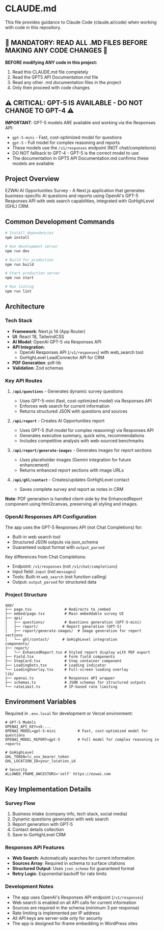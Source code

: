 # CLAUDE.md

This file provides guidance to Claude Code (claude.ai/code) when working with code in this repository.

## 🚨 MANDATORY: READ ALL .MD FILES BEFORE MAKING ANY CODE CHANGES 🚨

**BEFORE modifying ANY code in this project:**
1. Read this CLAUDE.md file completely
2. Read the GPT5 API Documentation.md file
3. Read any other .md documentation files in the project
4. Only then proceed with code changes

## ⚠️ CRITICAL: GPT-5 IS AVAILABLE - DO NOT CHANGE TO GPT-4 ⚠️

**IMPORTANT**: GPT-5 models ARE available and working via the Responses API:
- `gpt-5-mini` - Fast, cost-optimized model for questions
- `gpt-5` - Full model for complex reasoning and reports
- These models use the `/v1/responses` endpoint (NOT chat/completions)
- DO NOT fallback to GPT-4 - GPT-5 is the correct model to use
- The documentation in GPT5 API Documentation.md confirms these models are available

## Project Overview

EZWAI AI Opportunities Survey - A Next.js application that generates business-specific AI questions and reports using OpenAI's GPT-5 Responses API with web search capabilities, integrated with GoHighLevel (GHL) CRM.

## Common Development Commands

```bash
# Install dependencies
npm install

# Run development server
npm run dev

# Build for production
npm run build

# Start production server
npm run start

# Run linting
npm run lint
```

## Architecture

### Tech Stack
- **Framework**: Next.js 14 (App Router)
- **UI**: React 18, TailwindCSS
- **AI Model**: OpenAI GPT-5 via Responses API
- **API Integration**: 
  - OpenAI Responses API (`/v1/responses`) with web_search tool
  - GoHighLevel LeadConnector API for CRM
- **PDF Generation**: pdf-lib
- **Validation**: Zod schemas

### Key API Routes

1. **`/api/questions`** - Generates dynamic survey questions
   - Uses GPT-5-mini (fast, cost-optimized model) via Responses API
   - Enforces web search for current information
   - Returns structured JSON with questions and sources

2. **`/api/report`** - Creates AI Opportunities report
   - Uses GPT-5 (full model for complex reasoning) via Responses API
   - Generates executive summary, quick wins, recommendations
   - Includes competitive analysis with web-sourced benchmarks

3. **`/api/report/generate-images`** - Generates images for report sections
   - Uses placeholder images (Gemini integration for future enhancement)
   - Returns enhanced report sections with image URLs

4. **`/api/ghl/contact`** - Creates/updates GoHighLevel contact
   - Saves complete survey and report as notes in CRM

**Note**: PDF generation is handled client-side by the EnhancedReport component using html2canvas, preserving all styling and images.

### OpenAI Responses API Configuration

The app uses the GPT-5 Responses API (not Chat Completions) for:
- Built-in web search tool
- Structured JSON outputs via json_schema
- Guaranteed output format with `output_parsed`

Key differences from Chat Completions:
- Endpoint: `/v1/responses` (not `/v1/chat/completions`)
- Input field: `input` (not `messages`)
- Tools: Built-in `web_search` (not function calling)
- Output: `output_parsed` for structured data

### Project Structure

```
app/
├── page.tsx               # Redirects to /embed
├── embed/page.tsx         # Main embeddable survey UI
├── api/
│   ├── questions/         # Questions generation (GPT-5-mini)
│   ├── report/           # Report generation (GPT-5)
│   ├── report/generate-images/  # Image generation for report sections
│   └── ghl/contact/      # GoHighLevel integration
components/
├── report/
│   └── EnhancedReport.tsx # Styled report display with PDF export
├── Field.tsx              # Form field components
├── StepCard.tsx           # Step container component
├── LoadingDots.tsx        # Loading indicator
└── LoadingOverlay.tsx     # Full-screen loading overlay
lib/
├── openai.ts              # Responses API wrapper
├── schemas.ts             # JSON schemas for structured outputs
└── rateLimit.ts           # IP-based rate limiting
```

## Environment Variables

Required in `.env.local` for development or Vercel environment:

```
# GPT-5 Models
OPENAI_API_KEY=sk-...
OPENAI_MODEL=gpt-5-mini          # Fast, cost-optimized model for questions
OPENAI_MODEL_REPORT=gpt-5        # Full model for complex reasoning in reports

# GoHighLevel
GHL_TOKEN=lc_xxx_bearer_token
GHL_LOCATION_ID=your_location_id

# Security
ALLOWED_FRAME_ANCESTORS='self' https://ezwai.com
```

## Key Implementation Details

### Survey Flow
1. Business intake (company info, tech stack, social media)
2. Dynamic questions generation with web search
3. Report generation with GPT-5
4. Contact details collection
5. Save to GoHighLevel CRM

### Responses API Features
- **Web Search**: Automatically searches for current information
- **Sources Array**: Required in schema to surface citations
- **Structured Output**: Uses `json_schema` for guaranteed format
- **Retry Logic**: Exponential backoff for rate limits

### Development Notes

- The app uses OpenAI's Responses API endpoint (`/v1/responses`)
- Web search is enabled on all API calls for current information
- Sources are required in the schema (minimum 3 per response)
- Rate limiting is implemented per IP address
- All API keys are server-side only for security
- The app is designed for iframe embedding in WordPress sites